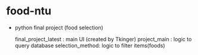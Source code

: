 # food-ntu
* python final project (food selection)

  final_project_latest : main UI (created by Tkinger)
  project_main : logic to query database 
  selection_method: logic to filter items(foods)
